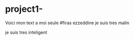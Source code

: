 # project1-
Voici mon text a moi seule
#firas ezzeddine
je suis tres malin

je suis tres inteligent
